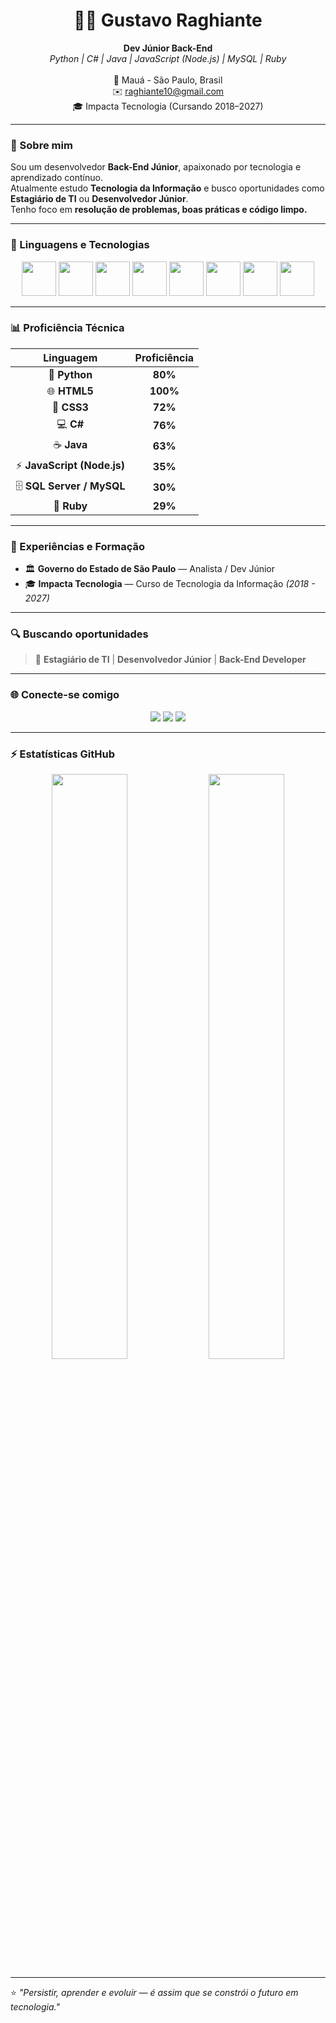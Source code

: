 <!-- Gustavo Raghiante - README Profile -->

<h1 align="center">👨‍💻 Gustavo Raghiante</h1>

<p align="center">
  <b>Dev Júnior Back-End</b> <br>
  <i>Python | C# | Java | JavaScript (Node.js) | MySQL | Ruby</i> <br><br>
  📍 Mauá - São Paulo, Brasil <br>
  ✉️ <a href="mailto:raghiante10@gmail.com">raghiante10@gmail.com</a> <br>
  🎓 Impacta Tecnologia (Cursando 2018–2027)
</p>

---

### 🚀 Sobre mim

Sou um desenvolvedor **Back-End Júnior**, apaixonado por tecnologia e aprendizado contínuo.  
Atualmente estudo **Tecnologia da Informação** e busco oportunidades como **Estagiário de TI** ou **Desenvolvedor Júnior**.  
Tenho foco em **resolução de problemas, boas práticas e código limpo.**

---

### 🧠 Linguagens e Tecnologias

<p align="center">
  <img src="https://cdn.jsdelivr.net/gh/devicons/devicon/icons/python/python-original.svg" width="55px" />
  <img src="https://cdn.jsdelivr.net/gh/devicons/devicon/icons/html5/html5-original.svg" width="55px" />
  <img src="https://cdn.jsdelivr.net/gh/devicons/devicon/icons/css3/css3-original.svg" width="55px" />
  <img src="https://cdn.jsdelivr.net/gh/devicons/devicon/icons/csharp/csharp-original.svg" width="55px" />
  <img src="https://cdn.jsdelivr.net/gh/devicons/devicon/icons/java/java-original.svg" width="55px" />
  <img src="https://cdn.jsdelivr.net/gh/devicons/devicon/icons/javascript/javascript-original.svg" width="55px" />
  <img src="https://cdn.jsdelivr.net/gh/devicons/devicon/icons/mysql/mysql-original.svg" width="55px" />
  <img src="https://cdn.jsdelivr.net/gh/devicons/devicon/icons/ruby/ruby-original.svg" width="55px" />
</p>

---

### 📊 Proficiência Técnica

<div align="center">
  
| Linguagem | Proficiência |
|:----------:|:-------------:|
| 🐍 **Python** | **80%** |
| 🌐 **HTML5** | **100%** |
| 🎨 **CSS3** | **72%** |
| 💻 **C#** | **76%** |
| ☕ **Java** | **63%** |
| ⚡ **JavaScript (Node.js)** | **35%** |
| 🗄️ **SQL Server / MySQL** | **30%** |
| 💎 **Ruby** | **29%** |

</div>

---

### 💼 Experiências e Formação

- 🏛️ **Governo do Estado de São Paulo** — Analista / Dev Júnior  
- 🎓 **Impacta Tecnologia** — Curso de Tecnologia da Informação *(2018 - 2027)*  

---

### 🔍 Buscando oportunidades

> 💼 **Estagiário de TI** | **Desenvolvedor Júnior** | **Back-End Developer**

---

### 🌐 Conecte-se comigo

<p align="center">
  <a href="mailto:raghiante10@gmail.com"><img src="https://img.shields.io/badge/-Gmail-D14836?style=for-the-badge&logo=gmail&logoColor=white"></a>
  <a href="https://www.linkedin.com/in/gustavo-raghiante/"><img src="https://img.shields.io/badge/-LinkedIn-0077B5?style=for-the-badge&logo=linkedin&logoColor=white"></a>
  <a href="https://github.com/GustavoRaghiante"><img src="https://img.shields.io/badge/-GitHub-181717?style=for-the-badge&logo=github&logoColor=white"></a>
</p>

---

### ⚡ Estatísticas GitHub

<p align="center">
  <img width="49%" src="https://github-readme-stats.vercel.app/api?username=GustavoRaghiante&show_icons=true&theme=tokyonight" />
  <img width="49%" src="https://github-readme-stats.vercel.app/api/top-langs/?username=GustavoRaghiante&layout=compact&theme=tokyonight" />
</p>

---

⭐ *"Persistir, aprender e evoluir — é assim que se constrói o futuro em tecnologia."*
